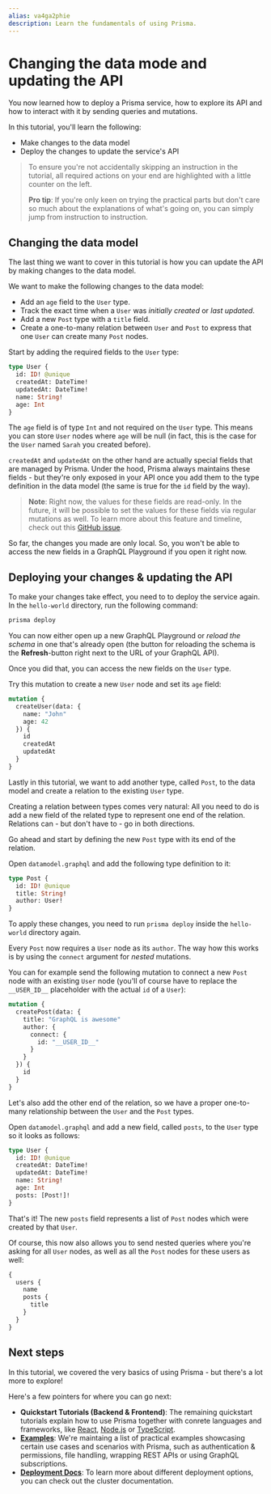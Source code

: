 ```yaml
---
alias: va4ga2phie
description: Learn the fundamentals of using Prisma.
---
```


# Changing the data mode and updating the API

You now learned how to deploy a Prisma service, how to explore its API and how to interact with it by sending queries and mutations.

In this tutorial, you'll learn the following:

- Make changes to the data model
- Deploy the changes to update the service's API

> To ensure you're not accidentally skipping an instruction in the tutorial, all required actions on your end are highlighted with a little counter on the left.
>
> **Pro tip**: If you're only keen on trying the practical parts but don't care so much about the explanations of what's going on, you can simply jump from instruction to instruction.

## Changing the data model

The last thing we want to cover in this tutorial is how you can update the API by making changes to the data model.

We want to make the following changes to the data model:

- Add an `age` field to the `User` type.
- Track the exact time when a `User` was _initially created_ or _last updated_.
- Add a new `Post` type with a `title` field.
- Create a one-to-many relation between `User` and `Post` to express that one `User` can create many `Post` nodes.

<Instruction>

Start by adding the required fields to the `User` type:

```graphql
type User {
  id: ID! @unique
  createdAt: DateTime!
  updatedAt: DateTime!
  name: String!
  age: Int
}
```

</Instruction>

The `age` field is of type `Int` and not required on the `User` type. This means you can store `User` nodes where `age` will be null (in fact, this is the case for the `User` named `Sarah` you created before).

`createdAt` and `updatedAt` on the other hand are actually special fields that are managed by Prisma. Under the hood, Prisma always maintains these fields - but they're only exposed in your API once you add them to the type definition in the data model (the same is true for the `id` field by the way).

> **Note**: Right now, the values for these fields are read-only. In the future, it will be possible to set the values for these fields via regular mutations as well. To learn more about this feature and timeline, check out this [GitHub issue](https://github.com/prisma/prisma/issues/1278).

So far, the changes you made are only local. So, you won't be able to access the new fields in a GraphQL Playground if you open it right now.

## Deploying your changes & updating the API

<Instruction>

To make your changes take effect, you need to to deploy the service again. In the `hello-world` directory, run the following command:

```sh
prisma deploy
```

</Instruction>

You can now either open up a new GraphQL Playground or _reload the schema_ in one that's already open (the button for reloading the schema is the **Refresh**-button right next to the URL of your GraphQL API).

Once you did that, you can access the new fields on the `User` type.

<Instruction>

Try this mutation to create a new `User` node and set its `age` field:

```graphql
mutation {
  createUser(data: {
    name: "John"
    age: 42
  }) {
    id
    createdAt
    updatedAt
  }
}
```

</Instruction>

Lastly in this tutorial, we want to add another type, called `Post`, to the data model and create a relation to the existing `User` type.

Creating a relation between types comes very natural: All you need to do is add a new field of the related type to represent one end of the relation. Relations can - but don't have to - go in both directions.

Go ahead and start by defining the new `Post` type with its end of the relation.

<Instruction>

Open `datamodel.graphql` and add the following type definition to it:

```graphql
type Post {
  id: ID! @unique
  title: String!
  author: User!
}
```

</Instruction>

<Instruction>

To apply these changes, you need to run `prisma deploy` inside the `hello-world` directory again.

</Instruction>

Every `Post` now requires a `User` node as its `author`. The way how this works is by using the `connect` argument for _nested_ mutations.

<Instruction>

You can for example send the following mutation to connect a new `Post` node with an existing `User` node (you'll of course have to replace the `__USER_ID__` placeholder with the actual `id` of a `User`):

```graphql
mutation {
  createPost(data: {
    title: "GraphQL is awesome"
    author: {
      connect: {
        id: "__USER_ID__"
      }
    }
  }) {
    id
  }
}
```

</Instruction>

Let's also add the other end of the relation, so we have a proper one-to-many relationship between the `User` and the `Post` types.

<Instruction>

Open `datamodel.graphql` and add a new field, called `posts`, to the `User` type so it looks as follows:

```graphql
type User {
  id: ID! @unique
  createdAt: DateTime!
  updatedAt: DateTime!
  name: String!
  age: Int
  posts: [Post!]!
}
```

</Instruction>

That's it! The new `posts` field represents a list of `Post` nodes which were created by that `User`. 

<Instruction>

Of course, this now also allows you to send nested queries where you're asking for all `User` nodes, as well as all the `Post` nodes for these users as well:

```graphql
{
  users {
    name
    posts {
      title
    }
  }
}
```

</Instruction>

## Next steps

In this tutorial, we covered the very basics of using Prisma - but there's a lot more to explore!

Here's a few pointers for where you can go next:

- **Quickstart Tutorials (Backend & Frontend)**: The remaining quickstart tutorials explain how to use Prisma together with conrete languages and frameworks, like [React](!alias-tijghei9go), [Node.js](!alias-phe8vai1oo) or [TypeScript](!alias-rohd6ipoo4).
- [**Examples**](https://github.com/Prisma/Prisma/tree/master/examples): We're maintaing a list of practical examples showcasing certain use cases and scenarios with Prisma, such as authentication & permissions, file handling, wrapping REST APIs or using GraphQL subscriptions.
- [**Deployment Docs**](!alias-eu2ood0she): To learn more about different deployment options, you can check out the cluster documentation.